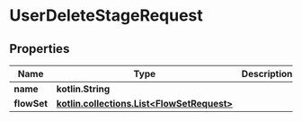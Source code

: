 
# UserDeleteStageRequest

## Properties
Name | Type | Description | Notes
------------ | ------------- | ------------- | -------------
**name** | **kotlin.String** |  | 
**flowSet** | [**kotlin.collections.List&lt;FlowSetRequest&gt;**](FlowSetRequest.md) |  |  [optional]



